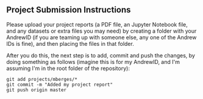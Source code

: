 ## Project Submission Instructions

Please upload your project reports (a PDF file, an Jupyter Notebook file, and any datasets or extra files you may need) by creating a folder with your AndrewID (if you are teaming up with someone else, any one of the Andrew IDs is fine), and then placing the files in that folder.

After you do this, the next step is to add, commit and push the changes, by doing something as follows (imagine this is for my AndrewID, and I'm assuming I'm in the root folder of the repository):

	git add projects/mberges/*
	git commit -m "Added my project report"
	git push origin master

